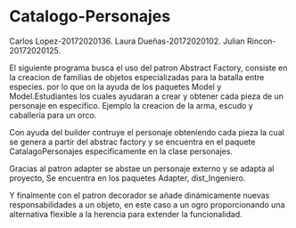 # Catalogo-Personajes
Carlos Lopez-20172020136.
Laura Dueñas-20172020102.
Julian Rincon-20172020125.

El siguiente programa busca el uso del patron Abstract Factory, consiste en la creacion de familias de objetos especializadas para la batalla entre especies. por lo que on la ayuda de los paquetes Model y Model.Estudiantes los cuales ayudaran a crear y obtener cada pieza de un personaje en especifico.
Ejemplo la creacion de la arma, escudo y caballeria para un orco.

Con ayuda del builder contruye el personaje obteniendo cada pieza la cual se genera a partir del abstrac factory y se encuentra en el paquete CatalagoPersonajes especificamente en la clase personajes.

Gracias al patron adapter se abstae un personaje externo y se adapta al proyecto, Se encuentra en los paquetes Adapter, dist_Ingeniero.

Y finalmente con el patron decorador se añade dinámicamente nuevas responsabilidades a un objeto, en este caso a un ogro proporcionando
una alternativa flexible a la herencia para extender la funcionalidad. 

